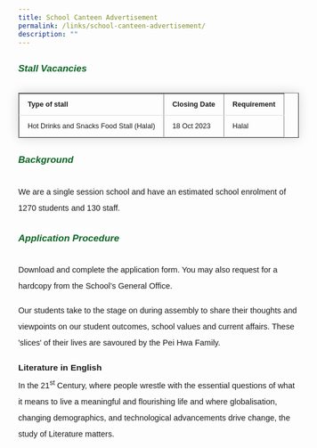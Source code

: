 ```yaml
---
title: School Canteen Advertisement
permalink: /links/school-canteen-advertisement/
description: ""
---
```

<h6 style="color:#0B6623;font-family:sans-serif;font-weight:bold;margin-top:30px;"><strong style="font-family:sans-serif;font-size:17px;color:#0B6623;">Stall Vacancies</strong></h6>

<table border="1" style="border-collapse: collapse;margin: 25px 0;font-size: 0.9em;font-family: sans-serif;min-width: 400px; box-shadow: 0 0 20px rgba(0, 0, 0, 0.15);">

<tbody>
<tr style="border-bottom: 1px solid #dddddd;">
	<td style="padding: 12px 15px;font-family:sans-serif;"><strong style="font-family:sans-serif;">Type of stall<strong></strong></strong></td>
	<td style="padding: 12px 15px;font-family:sans-serif;"><strong style="font-family:sans-serif;">Closing Date</strong></td>
	<td style="padding: 12px 15px;font-family:sans-serif;"><strong style="font-family:sans-serif;">Requirement</strong></td>
</tr>
															
<tr style="border-bottom: 1px solid #dddddd;">
	<td style="padding: 12px 15px;font-family:sans-serif;">Hot Drinks and Snacks Food Stall (Halal)</td>
	<td style="padding: 12px 15px;font-family:sans-serif;">18 Oct 2023</td>
	<td style="padding: 12px 15px;font-family:sans-serif;">Halal</td>
</tr>
	
</tbody>
</table>


<h6 style="color:#0B6623;font-family:sans-serif;font-weight:bold;margin-top:30px;"><strong style="font-family:sans-serif;font-size:17px;color:#0B6623;">Background</strong></h6>

<p style="font-size:14.5px; line-height:2.0;margin-top:0px;font-family:sans-serif;">We are a single session school and have an estimated school enrolment of 1270 students and 130 staff.</p>

<h6 style="color:#0B6623;font-family:sans-serif;font-weight:bold;margin-top:30px;"><strong style="font-family:sans-serif;font-size:17px;color:#0B6623;">Application Procedure</strong></h6>


<p style="font-size:14.5px; line-height:2.0;font-family:sans-serif;margin-top:0px;">Download and complete the application form. You may also request for a hardcopy from the School’s General
Office.</p>

<p style="font-size:14.5px; line-height:2;font-family:sans-serif;margin-top:0px;">Our students take to the stage on during assembly to share their thoughts and viewpoints on our student outcomes, school values and current affairs. These 'slices' of their lives are savoured by the Pei Hwa Family.
</p>


<p style="line-height:2;margin-top:5px;margin-bottom:0;font-family:sans-serif;font-size:15.5px;"><strong style="font-family:sans-serif;">Literature in English </strong></p>
<p style="font-size:14.5px; line-height:2.0;margin-top:0px;font-family:sans-serif;">In the 21<sup style="font-family:sans-serif;">st</sup> Century, where people wrestle with the essential questions of what it means to live a meaningful and flourishing life and where globalisation, changing demographics, and technological advancements drive change, the study of Literature matters. 
</p>